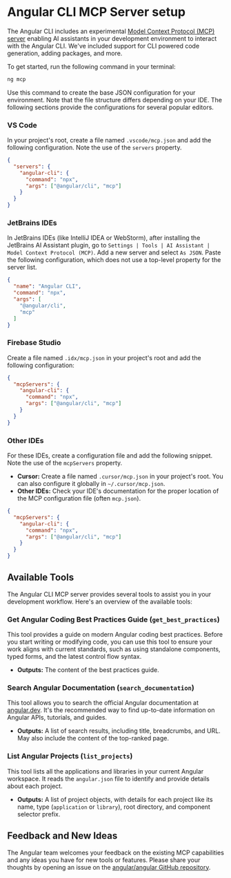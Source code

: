 # Angular CLI MCP Server setup
The Angular CLI includes an experimental [Model Context Protocol (MCP) server](https://modelcontextprotocol.io/) enabling AI assistants in your development environment to interact with the Angular CLI. We've included support for CLI powered code generation, adding packages, and more.

To get started, run the following command in your terminal:

```bash
ng mcp
```

Use this command to create the base JSON configuration for your environment. Note that the file structure differs depending on your IDE. The following sections provide the configurations for several popular editors.

### VS Code
In your project's root, create a file named `.vscode/mcp.json` and add the following configuration. Note the use of the `servers` property.

```json
{
  "servers": {
    "angular-cli": {
      "command": "npx",
      "args": ["@angular/cli", "mcp"]
    }
  }
}
```

### JetBrains IDEs
In JetBrains IDEs (like IntelliJ IDEA or WebStorm), after installing the JetBrains AI Assistant plugin, go to `Settings | Tools | AI Assistant | Model Context Protocol (MCP)`. Add a new server and select `As JSON`. Paste the following configuration, which does not use a top-level property for the server list.

```json
{
  "name": "Angular CLI",
  "command": "npx",
  "args": [
    "@angular/cli",
    "mcp"
  ]
}
```

### Firebase Studio
Create a file named `.idx/mcp.json` in your project's root and add the following configuration:
```json
{
  "mcpServers": {
    "angular-cli": {
      "command": "npx",
      "args": ["@angular/cli", "mcp"]
    }
  }
}
```

### Other IDEs
For these IDEs, create a configuration file and add the following snippet. Note the use of the `mcpServers` property.
*   **Cursor:** Create a file named `.cursor/mcp.json` in your project's root. You can also configure it globally in `~/.cursor/mcp.json`.
*   **Other IDEs:** Check your IDE's documentation for the proper location of the MCP configuration file (often `mcp.json`).

```json
{
  "mcpServers": {
    "angular-cli": {
      "command": "npx",
      "args": ["@angular/cli", "mcp"]
    }
  }
}
```

## Available Tools

The Angular CLI MCP server provides several tools to assist you in your development workflow. Here's an overview of the available tools:

### Get Angular Coding Best Practices Guide (`get_best_practices`)

This tool provides a guide on modern Angular coding best practices. Before you start writing or modifying code, you can use this tool to ensure your work aligns with current standards, such as using standalone components, typed forms, and the latest control flow syntax.

*   **Outputs:** The content of the best practices guide.

### Search Angular Documentation (`search_documentation`)

This tool allows you to search the official Angular documentation at [angular.dev](https://angular.dev). It's the recommended way to find up-to-date information on Angular APIs, tutorials, and guides.

*   **Outputs:** A list of search results, including title, breadcrumbs, and URL. May also include the content of the top-ranked page.

### List Angular Projects (`list_projects`)

This tool lists all the applications and libraries in your current Angular workspace. It reads the `angular.json` file to identify and provide details about each project.

*   **Outputs:** A list of project objects, with details for each project like its name, type (`application` or `library`), root directory, and component selector prefix.

## Feedback and New Ideas

The Angular team welcomes your feedback on the existing MCP capabilities and any ideas you have for new tools or features. Please share your thoughts by opening an issue on the [angular/angular GitHub repository](https://github.com/angular/angular/issues).